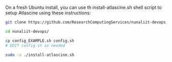 On a fresh Ubuntu install, you can use th install-atlascine.sh shell
script to setup Atlascine using these instructions:

```bash
git clone https://github.com/ResearchComputingServices/nunaliit-devops.git

cd nunaliit-devops/

cp config_EXAMPLE.sh config.sh
# EDIT config.sh as needed

sudo -s ./install-atlascine.sh
```
